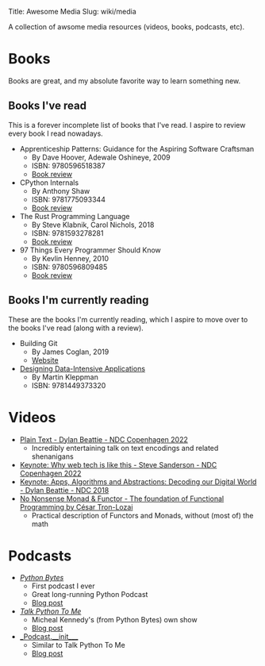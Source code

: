Title: Awesome Media
Slug: wiki/media

A collection of awsome media resources (videos, books, podcasts, etc).

# Books
Books are great, and my absolute favorite way to learn something new.

## Books I've read
This is a forever incomplete list of books that I've read. I aspire to review
every book I read nowadays.

* Apprenticeship Patterns: Guidance for the Aspiring Software Craftsman
    - By Dave Hoover, Adewale Oshineye, 2009
    - ISBN: 9780596518387
    - [Book review]({filename}/blog/Reviews/apprenticeship_patterns.md)
* CPython Internals
    - By Anthony Shaw
    - ISBN: 9781775093344
    - [Book review]({filename}/blog/Reviews/cpython_internals.md)
* The Rust Programming Language
    - By Steve Klabnik, Carol Nichols, 2018
    - ISBN: 9781593278281
    - [Book review]({filename}/blog/Reviews/the_rust_programming_language.md)
* 97 Things Every Programmer Should Know
    - By Kevlin Henney, 2010
    - ISBN: 9780596809485
    - [Book review]({filename}/blog/Reviews/97_things.md)

## Books I'm currently reading
These are the books I'm currently reading, which I aspire to move over to the
books I've read (along with a review).

* Building Git
    - By James Coglan, 2019
    - [Website](https://shop.jcoglan.com/building-git/)
* [Designing Data-Intensive Applications](https://www.oreilly.com/library/view/designing-data-intensive-applications/9781491903063/)
    - By Martin Kleppman
    - ISBN: 9781449373320

# Videos

* [Plain Text - Dylan Beattie - NDC Copenhagen 2022](https://youtu.be/gd5uJ7Nlvvo)
    - Incredibly entertaining talk on text encodings and related shenanigans
* [Keynote: Why web tech is like this - Steve Sanderson - NDC Copenhagen 2022](https://youtu.be/3QEoJRjxnxQ)
* [Keynote: Apps, Algorithms and Abstractions: Decoding our Digital World - Dylan Beattie - NDC 2018](https://youtu.be/TPS-eFmdepw)
* [No Nonsense Monad & Functor - The foundation of Functional Programming by César Tron-Lozai](https://youtu.be/e6tWJD5q8uw)
    - Practical description of Functors and Monads, without (most of) the math

# Podcasts

* [_Python Bytes_](https://pythonbytes.fm/)
    - First podcast I ever
    - Great long-running Python Podcast
    - [Blog post]({filename}/blog/Programming/awesome_python_podcasts.md)
* [_Talk Python To Me_](https://talkpython.fm/) 
    - Micheal Kennedy's (from Python Bytes) own show
    - [Blog post]({filename}/blog/Programming/awesome_python_podcasts.md)
* [_Podcast.\_\_init\_\_\_](https://www.podcastinit.com/)
    - Similar to Talk Python To Me
    - [Blog post]({filename}/blog/Programming/awesome_python_podcasts.md)
